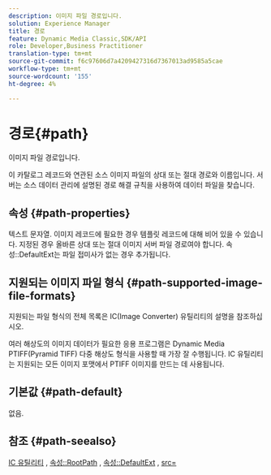 ```yaml
---
description: 이미지 파일 경로입니다.
solution: Experience Manager
title: 경로
feature: Dynamic Media Classic,SDK/API
role: Developer,Business Practitioner
translation-type: tm+mt
source-git-commit: f6c97606d7a4209427316d7367013ad9585a5cae
workflow-type: tm+mt
source-wordcount: '155'
ht-degree: 4%

---
```



# 경로{#path}

이미지 파일 경로입니다.

이 카탈로그 레코드와 연관된 소스 이미지 파일의 상대 또는 절대 경로와 이름입니다. 서버는 소스 데이터 관리에 설명된 경로 해결 규칙을 사용하여 데이터 파일을 찾습니다.

## 속성 {#path-properties}

텍스트 문자열. 이미지 레코드에 필요한 경우 템플릿 레코드에 대해 비어 있을 수 있습니다. 지정된 경우 올바른 상대 또는 절대 이미지 서버 파일 경로여야 합니다. 속성::DefaultExt는 파일 접미사가 없는 경우 추가됩니다.

## 지원되는 이미지 파일 형식 {#path-supported-image-file-formats}

지원되는 파일 형식의 전체 목록은 IC(Image Converter) 유틸리티의 설명을 참조하십시오.

여러 해상도의 이미지 데이터가 필요한 응용 프로그램은 Dynamic Media PTIFF(Pyramid TIFF) 다중 해상도 형식을 사용할 때 가장 잘 수행됩니다. IC 유틸리티는 지원되는 모든 이미지 포맷에서 PTIFF 이미지를 만드는 데 사용됩니다.

## 기본값 {#path-default}

없음.

## 참조 {#path-seealso}

[IC 유틸리티](/help/aem-is-ir-api/is-api/is-utils/utilities/r-ic.md) ,  [속성::RootPath](/help/aem-is-ir-api/is-api/image-catalog/image-serving-api-ref/c-image-catalog-reference/c-attributes-reference/r-rootpath.md) ,  [속성::DefaultExt](/help/aem-is-ir-api/is-api/image-catalog/image-serving-api-ref/c-image-catalog-reference/c-attributes-reference/r-defaultext.md) ,  [src=](/help/aem-is-ir-api/is-api/http-ref/image-serving-api-ref/c-http-protocol-reference/c-command-reference/r-src.md)

<!-- [attribute::LowerCasePaths]() -->
